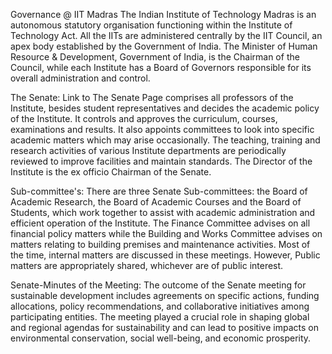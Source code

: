 ---
---

Governance @ IIT Madras
The Indian Institute of Technology Madras is an autonomous statutory organisation functioning within the Institute of Technology Act. All the IITs are administered centrally by the IIT Council, an apex body established by the Government of India. The Minister of Human Resource & Development, Government of India, is the Chairman of the Council, while each Institute has a Board of Governors responsible for its overall administration and control.

The Senate: Link to The Senate Page
comprises all professors of the Institute, besides student representatives and decides the academic policy of the Institute. It controls and approves the curriculum, courses, examinations and results. It also appoints committees to look into specific academic matters which may arise occasionally. The teaching, training and research activities of various Institute departments are periodically reviewed to improve facilities and maintain standards. The Director of the Institute is the ex officio Chairman of the Senate.

Sub-committee's:
There are three Senate Sub-committees: the Board of Academic Research, the Board of Academic Courses and the Board of Students, which work together to assist with academic administration and efficient operation of the Institute. The Finance Committee advises on all financial policy matters while the Building and Works Committee advises on matters relating to building premises and maintenance activities. Most of the time, internal matters are discussed in these meetings. However, Public matters are appropriately shared, whichever are of public interest.

Senate-Minutes of the Meeting:
The outcome of the Senate meeting for sustainable development includes agreements on specific actions, funding allocations, policy recommendations, and collaborative initiatives among participating entities. The meeting played a crucial role in shaping global and regional agendas for sustainability and can lead to positive impacts on environmental conservation, social well-being, and economic prosperity.
